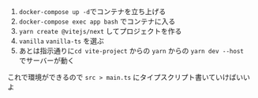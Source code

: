 1. `docker-compose up -d`でコンテナを立ち上げる
2. `docker-compose exec app bash` でコンテナに入る
3. `yarn create @vitejs/next` してプロジェクトを作る
4. `vanilla` `vanilla-ts` を選ぶ
5. あとは指示通りに`cd vite-project` からの `yarn` からの `yarn dev --host`　でサーバーが動く

これで環境ができるので `src > main.ts` にタイプスクリプト書いていけばいいよ
